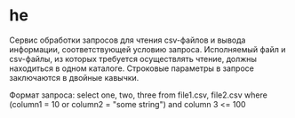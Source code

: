 # he

Сервис обработки запросов для чтения csv-файлов и вывода информации, соответствующей условию запроса.
Исполняемый файл и csv-файлы, из которых требуется осуществлять чтение, должны находиться в одном каталоге.
Строковые параметры в запросе заключаются в двойные кавычки.

Формат запроса: 
select one, two, three from file1.csv, file2.csv where (column1 = 10 or column2 = "some string") and column 3 <= 100